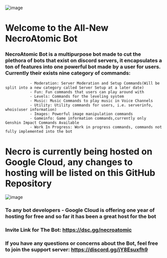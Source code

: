 ![image](https://user-images.githubusercontent.com/25334323/126577098-0970905b-6721-4609-8289-4fbad4732eae.png)

# **Welcome to the All-New NecroAtomic Bot**


   ### NecroAtomic Bot is a multipurpose bot made to cut the plethora of bots that exist on discord servers, it encapsulates a ton of features into one powerful bot made by a user for users. Currently their exists nine category of commands:
               
               - Moderation: Server Moderation and Setup Commands(Will be split into a new category called Server Setup at a later date)
               - Fun: Fun commands that users can play around with
               - Levels: Commands for the leveling system
               - Music: Music Commands to play music in Voice Channels
               - Utility: Utility commands for users, i.e. serverinfo, whois(user information)
               - Images: Powerful image manipulation commands
               - Gameinfo: Game information commands,currently only Genshin Impact Commands Available
               - Work In Progress: Work in progress commands, commands not fully implemented into the bot
               
               
               

# Necro is currently being hosted on Google Cloud, any changes to hosting will be listed on this GitHub Repository

![image](https://user-images.githubusercontent.com/25334323/126578291-99fee6bb-a889-4da1-9ebe-2a8b11e53067.png)

### To any bot developers - Google Cloud is offering one year of hosting for free and so far it has been a great host for the bot




### Invite Link for The Bot: https://dsc.gg/necroatomic

### If you have any questions or concerns about the Bot, feel free to join the support server: https://discord.gg/jY8Esuxfh9





